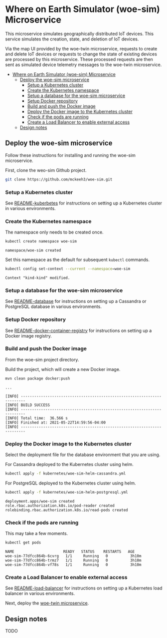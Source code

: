# Where on Earth Simulator (woe-sim) Microservice

This microservice simulates geographically distributed IoT devices. This service simulates the creation, state, and deletion of IoT devices.

Via the map UI provided by the woe-twin microservice, requests to create and delete IoT devices or requests to change the state of existing devices are processed by this microservice. These processed requests are then sent as simulated device telemetry messages to the woe-twin microservice.

- [Where on Earth Simulator (woe-sim) Microservice](#where-on-earth-simulator-woe-sim-microservice)
  - [Deploy the woe-sim microservice](#deploy-the-woe-sim-microservice)
    - [Setup a Kubernetes cluster](#setup-a-kubernetes-cluster)
    - [Create the Kubernetes namespace](#create-the-kubernetes-namespace)
    - [Setup a database for the woe-sim microservice](#setup-a-database-for-the-woe-sim-microservice)
    - [Setup Docker repository](#setup-docker-repository)
    - [Build and push the Docker image](#build-and-push-the-docker-image)
    - [Deploy the Docker image to the Kubernetes cluster](#deploy-the-docker-image-to-the-kubernetes-cluster)
    - [Check if the pods are running](#check-if-the-pods-are-running)
    - [Create a Load Balancer to enable external access](#create-a-load-balancer-to-enable-external-access)
  - [Design notes](#design-notes)

## Deploy the woe-sim microservice

Follow these instructions for installing and running the woe-sim microservice.

First, clone the weo-sim Github project.

~~~bash
git clone https://github.com/mckeeh3/woe-sim.git
~~~

### Setup a Kubernetes cluster

See [README-kuberbetes](https://github.com/mckeeh3/woe-sim/blob/master/README-kubernetes.md) for instructions on setting up a Kubernetes cluster in various environments.

### Create the Kubernetes namespace

The namespace only needs to be created once.

~~~bash
kubectl create namespace woe-sim
~~~

~~~text
namespace/woe-sim created
~~~

Set this namespace as the default for subsequent `kubectl` commands.

~~~bash
kubectl config set-context --current --namespace=woe-sim
~~~

~~~text
Context "kind-kind" modified.
~~~

### Setup a database for the woe-sim microservice

See [README-database](https://github.com/mckeeh3/woe-sim/blob/master/README-database.md) for instructions on setting up a Cassandra or PostgreSQL database in various environments.

### Setup Docker repository

See [README-docker-container-registry](https://github.com/mckeeh3/woe-sim/blob/master/README-docker-container-registry.md) for instructions on setting up a Docker image registry.

### Build and push the Docker image

From the woe-sim project directory.

Build the project, which will create a new Docker image.

~~~bash
mvn clean package docker:push
~~~

~~~text
...

[INFO] ------------------------------------------------------------------------
[INFO] BUILD SUCCESS
[INFO] ------------------------------------------------------------------------
[INFO] Total time:  36.566 s
[INFO] Finished at: 2021-05-22T14:59:56-04:00
[INFO] ------------------------------------------------------------------------
~~~

### Deploy the Docker image to the Kubernetes cluster

Select the deployment file for the database environment that you are using.

For Cassandra deployed to the Kubernetes cluster using helm.

~~~bash
kubectl apply -f kubernetes/woe-sim-helm-cassandra.yml
~~~

For PostgreSQL deployed to the Kubernetes cluster using helm.

~~~bash
kubectl apply -f kubernetes/woe-sim-helm-postgresql.yml
~~~

~~~text
deployment.apps/woe-sim created
role.rbac.authorization.k8s.io/pod-reader created
rolebinding.rbac.authorization.k8s.io/read-pods created
~~~

### Check if the pods are running

This may take a few moments.

~~~bash
kubectl get pods
~~~

~~~text
NAME                      READY   STATUS    RESTARTS   AGE
woe-sim-77dfcc864b-6cvrg   1/1     Running   0          3h10m
woe-sim-77dfcc864b-trmz7   1/1     Running   0          3h10m
woe-sim-77dfcc864b-vf78s   1/1     Running   0          3h10m
~~~

### Create a Load Balancer to enable external access

See [README-load-balancer](https://github.com/mckeeh3/woe-sim/blob/master/README-load-balancer.md) for instructions on setting up a Kubernetes load balancer in various environments.

Next, deploy the [woe-twin microservice](https://github.com/mckeeh3/woe-twin).

## Design notes

TODO
